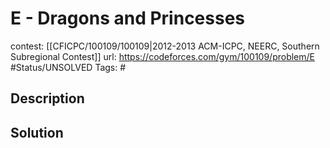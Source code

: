 # E - Dragons and Princesses

contest: [[CFICPC/100109/100109|2012-2013 ACM-ICPC, NEERC, Southern Subregional Contest]]
url: https://codeforces.com/gym/100109/problem/E
#Status/UNSOLVED
Tags: #

## Description

## Solution

